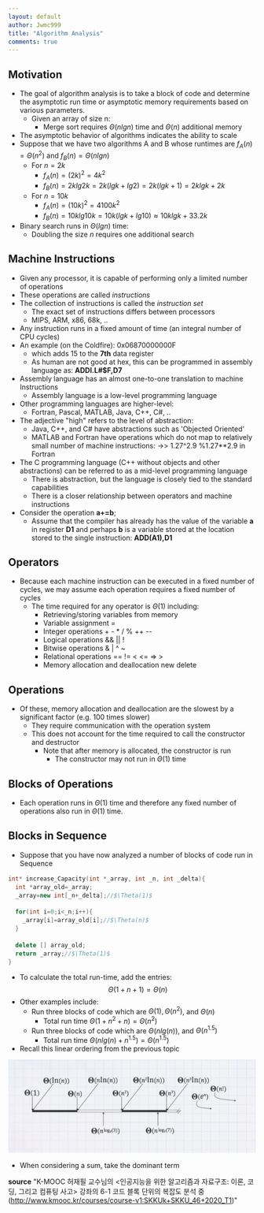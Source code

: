 ```yaml
---
layout: default
author: Jwmc999
title: "Algorithm Analysis"
comments: true
---
```

## Motivation
- The goal of algorithm analysis is to take a block of code and determine the asymptotic run time or asymptotic memory requirements based on various parameters.
  - Given an array of size n:
    - Merge sort requires $\Theta(n lg n)$ time and $\Theta(n)$ additional memory
- The asymptotic behavior of algorithms indicates the ability to scale
- Suppose that we have two algorithms A and B whose runtimes are $f_{A}(n)=\Theta(n^2)$ and $f_{B}(n)=\Theta(n lg n)$
  - For $n=2k$
    - $f_{A}(n)=(2k)^2=4k^2$
    - $f_{B}(n)=2k lg 2k=2k (lg k+lg 2) = 2k(lg k+1)=2k lg k + 2k$
  - For $n=10k$
    - $f_{A}(n)=(10k)^2=4100k^2$
    - $f_{B}(n)=10k lg 10k=10k(lg k+lg 10)\approx 10k lg k+33.2k$
- Binary search runs in $\Theta(lg n)$ time:
  - Doubling the size _n_ requires one additional search
## Machine Instructions
- Given any processor, it is capable of performing only a limited number of operations
- These operations are called _instructions_
- The collection of instructions is called the _instruction set_
  - The exact set of instructions differs between processors
  - MIPS, ARM, x86, 68k, ..
- Any instruction runs in a fixed amount of time (an integral number of CPU cycles)
- An example (on the Coldfire): 0x06870000000F
  - which adds 15 to the **7th** data register
  - As human are not good at hex, this can be programmed in assembly language as: **ADDI.L#$F,D7**
- Assembly language has an almost one-to-one translation to machine Instructions
  - Assembly language is a low-level programming language
- Other programming languages are higher-level:
  - Fortran, Pascal, MATLAB, Java, C++, C#, ..
- The adjective "high" refers to the level of abstraction:
  - Java, C++, and C# have abstractions such as 'Objected Oriented'
  - MATLAB and Fortran have operations which do not map to relatively small number of machine instructions:
    ->> 1.27^2.9   %1.27**2.9 in Fortran
- The C programming language (C++ without objects and other abstractions) can be referred to as a mid-level programming language
  - There is abstraction, but the language is closely tied to the standard capabilities
  - There is a closer relationship between operators and machine instructions
- Consider the operation **a+=b**;
  - Assume that the compiler has already has the value of the variable **a** in register **D1** and perhaps **b** is a variable stored at the location stored to the single instruction: **ADD(A1),D1**
## Operators
- Because each machine instruction can be executed in a fixed number of cycles, we may assume each operation requires a fixed number of cycles
  - The time required for any operator is $\Theta(1)$ including:
    - Retrieving/storing variables from memory
    - Variable assignment =
    - Integer operations  + - * / % ++ --
    - Logical operations  && || !
    - Bitwise operations  & | ^ ~
    - Relational operations == != < <= => >
    - Memory allocation and deallocation  new delete
## Operations
- Of these, memory allocation and deallocation are the slowest by a significant factor (e.g. 100 times slower)
  - They require communication with the operation system
  - This does not account for the time required to call the constructor and destructor
    - Note that after memory is allocated, the constructor is run
      - The constructor may not run in $\Theta(1)$ time
## Blocks of Operations
- Each operation runs in $\Theta(1)$ time and therefore any fixed number of operations also run in $\Theta(1)$ time.
## Blocks in Sequence
- Suppose that you have now analyzed a number of blocks of code run in Sequence
```cpp
int* increase_Capacity(int *_array, int _n, int _delta){
  int *array_old=_array;
  _array=new int[_n+_delta];//$\Theta(1)$

  for(int i=0;i<_n;i++){
    _array[i]=array_old[i];//$\Theta(n)$
  }

  delete [] array_old;
  return _array;//$\Theta(1)$
}
```
  - To calculate the total run-time, add the entries:
  $$\Theta(1+n+1)=\Theta(n)$$
- Other examples include:
  - Run three blocks of code which are $\Theta(1), \Theta(n^2)$, and $\Theta(n)$
    - Total run time $\Theta(1+n^2+n)=\Theta(n^2)$
  - Run three blocks of code which are $\Theta(n lg(n))$, and $\Theta(n^{1.5})$
    - Total run time $\Theta(n lg(n)+n^{1.5})=\Theta(n^{1.5})$
- Recall this linear ordering from the previous topic

![worder](/_posts/Data-Structure/Lecture5/worder.png)

  - When considering a sum, take the dominant term

**source**
"K-MOOC 허재필 교수님의 <인공지능을 위한 알고리즘과 자료구조: 이론, 코딩, 그리고 컴퓨팅 사고>
강좌의 6-1 코드 블록 단위의 복잡도 분석 중(http://www.kmooc.kr/courses/course-v1:SKKUk+SKKU_46+2020_T1)"

